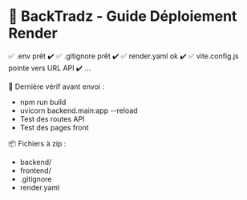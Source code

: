 # 🧨 BackTradz - Guide Déploiement Render

✅ .env prêt ✔️
✅ .gitignore prêt ✔️
✅ render.yaml ok ✔️
✅ vite.config.js pointe vers URL API ✔️
...

📝 Dernière vérif avant envoi :
- npm run build
- uvicorn backend.main:app --reload
- Test des routes API
- Test des pages front

📦 Fichiers à zip :
- backend/
- frontend/
- .gitignore
- render.yaml
